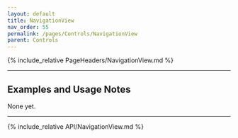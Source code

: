 ```yaml
---
layout: default
title: NavigationView
nav_order: 55
permalink: /pages/Controls/NavigationView
parent: Controls
---
```


{% include_relative PageHeaders/NavigationView.md %}

<!-- Custom content & examples start here -->

<hr />

## Examples and Usage Notes

None yet.

<!-- End custom content & examples -->

<hr />

{% include_relative API/NavigationView.md %}
